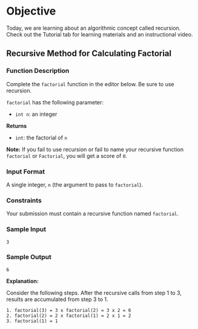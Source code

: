 # Objective
Today, we are learning about an algorithmic concept called recursion. Check out the Tutorial tab for learning materials and an instructional video.

## Recursive Method for Calculating Factorial

### Function Description
Complete the `factorial` function in the editor below. Be sure to use recursion.

`factorial` has the following parameter:

- `int n`: an integer

**Returns**

- `int`: the factorial of `n`

**Note:** If you fail to use recursion or fail to name your recursive function `factorial` or `Factorial`, you will get a score of `0`.

### Input Format

A single integer, `n` (the argument to pass to `factorial`).

### Constraints

Your submission must contain a recursive function named `factorial`.

### Sample Input

```
3
```

### Sample Output

```
6
```

**Explanation:**

Consider the following steps. After the recursive calls from step 1 to 3, results are accumulated from step 3 to 1.
```
1. factorial(3) = 3 x factorial(2) = 3 x 2 = 6
2. factorial(2) = 2 x factorial(1) = 2 x 1 = 2
3. factorial(1) = 1
```

